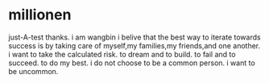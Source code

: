 # millionen
just-A-test thanks.
i am wangbin
i belive that the best way to iterate towards success is by taking care of myself,my families,my friends,and one another.
i want to take the calculated risk.
to dream and to build.
to fail and to succeed.
to do my best.
i do not choose to be a common person.
i want to be uncommon.
